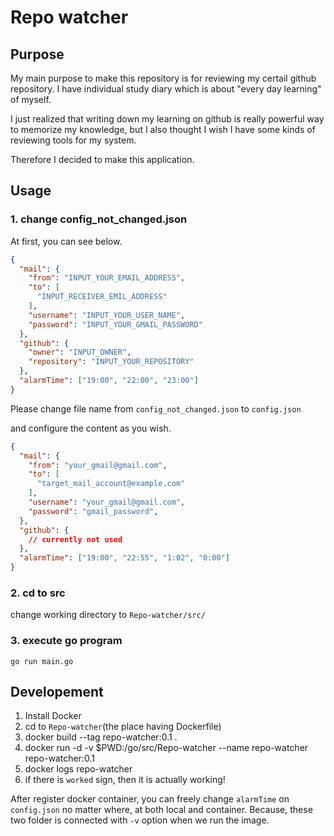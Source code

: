 # Repo watcher

## Purpose

My main purpose to make this repository is for reviewing my certail github repository. I have individual study diary which is about "every day learning" of myself.

I just realized that writing down my learning on github is really powerful way to memorize my knowledge, but I also thought I wish I have some kinds of reviewing tools for my system.

Therefore I decided to make this application.

## Usage

### 1. change config_not_changed.json

At first, you can see below.

```json
{
  "mail": {
    "from": "INPUT_YOUR_EMAIL_ADDRESS",
    "to": [
      "INPUT_RECEIVER_EMIL_ADDRESS"
    ],
    "username": "INPUT_YOUR_USER_NAME",
    "password": "INPUT_YOUR_GMAIL_PASSWORD"
  },
  "github": {
    "owner": "INPUT_OWNER",
    "repository": "INPUT_YOUR_REPOSITORY"
  },
  "alarmTime": ["19:00", "22:00", "23:00"]
}

```

Please change file name from `config_not_changed.json` to `config.json`

and configure the content as you wish.

```json
{
  "mail": {
    "from": "your_gmail@gmail.com",
    "to": [
      "target_mail_account@example.com"
    ],
    "username": "your_gmail@gmail.com",
    "password": "gmail_password",
  },
  "github": {
    // currently not used
  },
  "alarmTime": ["19:00", "22:55", "1:02", "0:00"]
}
```

### 2. cd to src

change working directory to `Repo-watcher/src/`

### 3. execute go program

`go run main.go`

## Developement

1. Install Docker
2. cd to `Repo-watcher`(the place having Dockerfile)
3. docker build --tag repo-watcher:0.1 .
4. docker run -d -v $PWD:/go/src/Repo-watcher --name repo-watcher repo-watcher:0.1
5. docker logs repo-watcher
6. if there is `worked` sign, then it is actually working!

After register docker container, you can freely change `alarmTime` on `config.json` no matter where, at both local and container. Because, these two folder is connected with `-v` option when we run the image.
